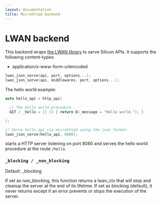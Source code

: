 ```yaml
---
layout: documentation
title: Microhttpd backend
---
```


LWAN backend
=====================

This backend wraps [the LWAN library](http://lwan.ws) to serve Silicon APIs.
 It supports the following content-types:
  - application/x-www-form-urlencoded

```c++
lwan_json_serve(api, port, options...);
lwan_json_serve(api, middlewares, port, options...);
```

The hello world example:

```c++
auto hello_api = http_api(

  // The hello world procedure.
  GET / _hello = [] () { return D(_message = "Hello world."); }

);

// Serve hello_api via microhttpd using the json format:
lwan_json_serve(hello_api, 8080);
```

starts a HTTP server listening on port 8080 and serves the hello world
procedure at the route ```/hello```.

### ```_blocking / _non_blocking```

Default: _blocking

If set as non_blocking, this function returns a lwan_ctx that
will stop and cleanup the server at the end of its lifetime. If set as
blocking (default), it never returns except if an error prevents or stops
the execution of the server.
